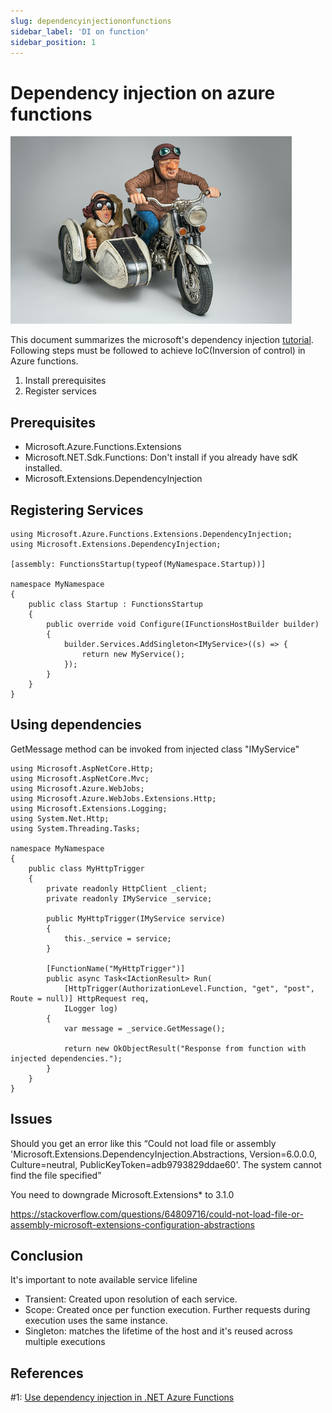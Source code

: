 ```yaml
---
slug: dependencyinjectiononfunctions
sidebar_label: 'DI on function'
sidebar_position: 1
---
```



# Dependency injection on azure functions
![di](/img/docs/sidecar.jpg)

This document summarizes the microsoft's dependency injection [tutorial](https://docs.microsoft.com/en-us/azure/azure-functions/functions-dotnet-dependency-injection).
Following steps must be followed to achieve IoC(Inversion of control) in Azure functions.
1. Install prerequisites
2. Register services

## Prerequisites
- Microsoft.Azure.Functions.Extensions
- Microsoft.NET.Sdk.Functions: Don't install if you already have sdK installed. 
- Microsoft.Extensions.DependencyInjection

## Registering Services

```
using Microsoft.Azure.Functions.Extensions.DependencyInjection;
using Microsoft.Extensions.DependencyInjection;

[assembly: FunctionsStartup(typeof(MyNamespace.Startup))]

namespace MyNamespace
{
    public class Startup : FunctionsStartup
    {
        public override void Configure(IFunctionsHostBuilder builder)
        {
            builder.Services.AddSingleton<IMyService>((s) => {
                return new MyService();
            });
        }
    }
}
```

## Using dependencies

GetMessage method can be invoked from injected class "IMyService"
```
using Microsoft.AspNetCore.Http;
using Microsoft.AspNetCore.Mvc;
using Microsoft.Azure.WebJobs;
using Microsoft.Azure.WebJobs.Extensions.Http;
using Microsoft.Extensions.Logging;
using System.Net.Http;
using System.Threading.Tasks;

namespace MyNamespace
{
    public class MyHttpTrigger
    {
        private readonly HttpClient _client;
        private readonly IMyService _service;

        public MyHttpTrigger(IMyService service)
        {
            this._service = service;
        }

        [FunctionName("MyHttpTrigger")]
        public async Task<IActionResult> Run(
            [HttpTrigger(AuthorizationLevel.Function, "get", "post", Route = null)] HttpRequest req,
            ILogger log)
        {
            var message = _service.GetMessage();

            return new OkObjectResult("Response from function with injected dependencies.");
        }
    }
}
```
## Issues

Should you get an error like this “Could not load file or assembly 'Microsoft.Extensions.DependencyInjection.Abstractions, Version=6.0.0.0, Culture=neutral, PublicKeyToken=adb9793829ddae60'. The system cannot find the file specified”

You need to downgrade Microsoft.Extensions* to 3.1.0

https://stackoverflow.com/questions/64809716/could-not-load-file-or-assembly-microsoft-extensions-configuration-abstractions




## Conclusion
It's important to note available service lifeline
- Transient: Created upon resolution of each service.
- Scope: Created once per function execution. Further requests during execution uses the same instance.
- Singleton: matches the lifetime of the host and it's reused across multiple executions

## References

#1: [Use dependency injection in .NET Azure Functions](https://docs.microsoft.com/en-us/azure/azure-functions/functions-dotnet-dependency-injection)